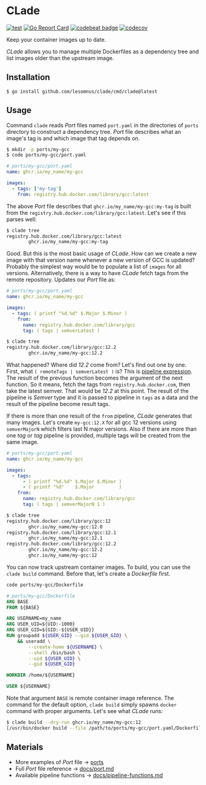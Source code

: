 # CLade

[![test](https://github.com/lesomnus/clade/actions/workflows/test.yaml/badge.svg)](https://github.com/lesomnus/clade/actions/workflows/test.yaml)
[![Go Report Card](https://goreportcard.com/badge/github.com/lesomnus/clade)](https://goreportcard.com/report/github.com/lesomnus/clade)
[![codebeat badge](https://codebeat.co/badges/3f52fdb4-c46d-4e79-b2d5-11c9ee89e80d)](https://codebeat.co/projects/github-com-lesomnus-clade-main)
[![codecov](https://codecov.io/gh/lesomnus/clade/branch/main/graph/badge.svg?token=8CBVDL7AW7)](https://codecov.io/gh/lesomnus/clade)

Keep your container images up to date.

*CLade* allows you to manage multiple Dockerfiles as a dependency tree and list images older than the upstream image.

## Installation

```
$ go install github.com/lesomnus/clade/cmd/clade@latest
```

## Usage

Command `clade` reads *Port* files named `port.yaml` in the directories of `ports` directory to construct a dependency tree. *Port* file describes what an image's tag is and which image that tag depends on.
```sh
$ mkdir -p ports/my-gcc
$ code ports/my-gcc/port.yaml
```

```yaml
# ports/my-gcc/port.yaml
name: ghcr.io/my_name/my-gcc

images:
  - tags: ['my-tag']
    from: registry.hub.docker.com/library/gcc:latest
```

The above *Port* file describes that `ghcr.io/my_name/my-gcc:my-tag` is built from the `registry.hub.docker.com/library/gcc:latest`.
Let's see if this parses well:

```sh
$ clade tree
registry.hub.docker.com/library/gcc:latest
        ghcr.io/my_name/my-gcc:my-tag
```

Good. But this is the most basic usage of *CLade*.
How can we create a new image with that version name whenever a new version of GCC is updated? Probably the simplest way would be to populate a list of `images` for all versions. Alternatively, there is a way to have *CLade* fetch tags from the remote repository. Updates our *Port* file as:

```yaml
# ports/my-gcc/port.yaml
name: ghcr.io/my_name/my-gcc

images:
  - tags: ( printf "%d.%d" $.Major $.Minor )
    from:
      name: registry.hub.docker.com/library/gcc
      tag: ( tags | semverLatest )
```

```sh
$ clade tree
registry.hub.docker.com/library/gcc:12.2
        ghcr.io/my_name/my-gcc:12.2
```
What happened? Where did *12.2* come from? Let's find out one by one. First, what `( remoteTags | semverLatest )` is? This is [pipeline expression](https://github.com/lesomnus/pl). The result of the previous function becomes the argument of the next function. So it means, fetch the tags from `registry.hub.docker.com`, then take the latest semver. That would be *12.2* at this point. The result of the pipeline is *Semver* type and it is passed to pipeline in `tags` as a data and the result of the pipeline become result tags.

If there is more than one result of the `from` pipeline, *CLade* generates that many images. Let's create `my-gcc:12.X` for all gcc 12 versions using `semverMajorN` which filters last N major versions. Also if there are more than one *tag* or *tag* pipeline is provided, multiple tags will be created from the same image.


```yaml
# ports/my-gcc/port.yaml
name: ghcr.io/my_name/my-gcc

images:
  - tags:
      - ( printf "%d.%d" $.Major $.Minor )
      - ( printf "%d"    $.Major         )
    from:
      name: registry.hub.docker.com/library/gcc
      tag: ( tags | semverMajorN 1 )
```

```sh
$ clade tree
registry.hub.docker.com/library/gcc:12
        ghcr.io/my_name/my-gcc:12.0
registry.hub.docker.com/library/gcc:12.1
        ghcr.io/my_name/my-gcc:12.1
registry.hub.docker.com/library/gcc:12.2
        ghcr.io/my_name/my-gcc:12.2
        ghcr.io/my_name/my-gcc:12
```

You can now track upstream container images. To build, you can use the `clade build` command. Before that, let's create a *Dockerfile* first.

```sh
code ports/my-gcc/Dockerfile
```

```Dockerfile
# ports/my-gcc/Dockerfile
ARG BASE
FROM ${BASE}

ARG USERNAME=my_name
ARG USER_UID=${UID:-1000}
ARG USER_GID=${GID:-${USER_UID}}
RUN groupadd ${USER_GID} --gid ${USER_GID} \
	&& useradd \
		--create-home ${USERNAME} \
		--shell /bin/bash \
		--uid ${USER_UID} \
		--gid ${USER_GID}

WORKDIR /home/${USERNAME}

USER ${USERNAME}
```

Note that argument `BASE` is remote container image reference.
The command for the default option, `clade build` simply spawns `docker` command with proper arguments.
Let's see what *CLade* runs:
```sh
$ clade build --dry-run ghcr.io/my_name/my-gcc:12
[/usr/bin/docker build --file /path/to/ports/my-gcc/port.yaml/Dockerfile --tag ghcr.io/my_name/my-gcc:12.2 --tag ghcr.io/my_name/my-gcc:12 --build-arg BASE=registry.hub.docker.com/library/gcc@sha256:9c9194913f48efd4c74ad2cd669b843bdea6325df71f6a32ac04fdd343bec0e0 /path/to/ports/my-gcc]
```

## Materials

- More examples of *Port* file → [ports](ports)
- Full *Port* file reference → [docs/port.md](docs/port.md)
- Available pipeline functions → [docs/pipeline-functions.md](docs/pipeline-functions.md)

